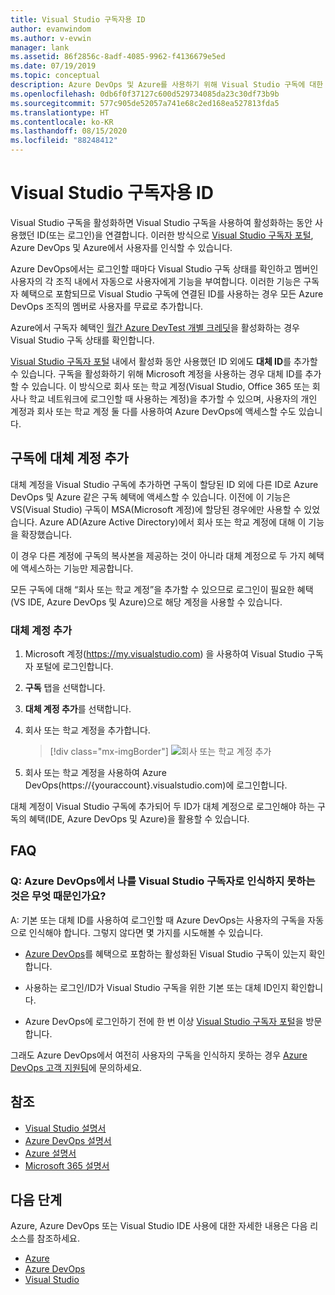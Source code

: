 ```yaml
---
title: Visual Studio 구독자용 ID
author: evanwindom
ms.author: v-evwin
manager: lank
ms.assetid: 86f2856c-8adf-4085-9962-f4136679e5ed
ms.date: 07/19/2019
ms.topic: conceptual
description: Azure DevOps 및 Azure를 사용하기 위해 Visual Studio 구독에 대한 대체 ID를 추가하는 방법
ms.openlocfilehash: 0db6f0f37127c600d529734085da23c30df73b9b
ms.sourcegitcommit: 577c905de52057a741e68c2ed168ea527813fda5
ms.translationtype: HT
ms.contentlocale: ko-KR
ms.lasthandoff: 08/15/2020
ms.locfileid: "88248412"
---
```

# <a name="identities-for-visual-studio-subscribers"></a>Visual Studio 구독자용 ID
Visual Studio 구독을 활성화하면 Visual Studio 구독을 사용하여 활성화하는 동안 사용했던 ID(또는 로그인)을 연결합니다. 이러한 방식으로 [Visual Studio 구독자 포털](https://my.visualstudio.com?wt.mc_id=o~msft~docs), Azure DevOps 및 Azure에서 사용자를 인식할 수 있습니다.

Azure DevOps에서는 로그인할 때마다 Visual Studio 구독 상태를 확인하고 멤버인 사용자의 각 조직 내에서 자동으로 사용자에게 기능을 부여합니다.
이러한 기능은 구독자 혜택으로 포함되므로 Visual Studio 구독에 연결된 ID를 사용하는 경우 모든 Azure DevOps 조직의 멤버로 사용자를 무료로 추가합니다.

Azure에서 구독자 혜택인 [월간 Azure DevTest 개별 크레딧](https://azure.microsoft.com/pricing/member-offers/credit-for-visual-studio-subscribers/)을 활성화하는 경우 Visual Studio 구독 상태를 확인합니다.

[Visual Studio 구독자 포털](https://my.visualstudio.com?wt.mc_id=o~msft~docs) 내에서 활성화 동안 사용했던 ID 외에도 **대체 ID**를 추가할 수 있습니다. 구독을 활성화하기 위해 Microsoft 계정을 사용하는 경우 대체 ID를 추가할 수 있습니다. 이 방식으로 회사 또는 학교 계정(Visual Studio, Office 365 또는 회사나 학교 네트워크에 로그인할 때 사용하는 계정)을 추가할 수 있으며, 사용자의 개인 계정과 회사 또는 학교 계정 둘 다를 사용하여 Azure DevOps에 액세스할 수도 있습니다.

## <a name="add-an-alternate-account-to-your-subscription"></a>구독에 대체 계정 추가
대체 계정을 Visual Studio 구독에 추가하면 구독이 할당된 ID 외에 다른 ID로 Azure DevOps 및 Azure 같은 구독 혜택에 액세스할 수 있습니다. 이전에 이 기능은 VS(Visual Studio) 구독이 MSA(Microsoft 계정)에 할당된 경우에만 사용할 수 있었습니다. Azure AD(Azure Active Directory)에서 회사 또는 학교 계정에 대해 이 기능을 확장했습니다.

이 경우 다른 계정에 구독의 복사본을 제공하는 것이 아니라 대체 계정으로 두 가지 혜택에 액세스하는 기능만 제공합니다.

모든 구독에 대해 “회사 또는 학교 계정”을 추가할 수 있으므로 로그인이 필요한 혜택(VS IDE, Azure DevOps 및 Azure)으로 해당 계정을 사용할 수 있습니다.

### <a name="add-the-alternate-account"></a>대체 계정 추가
1. Microsoft 계정(https://my.visualstudio.com) 을 사용하여 Visual Studio 구독자 포털에 로그인합니다.
2. **구독** 탭을 선택합니다.
3. **대체 계정 추가**를 선택합니다.
4. 회사 또는 학교 계정을 추가합니다.
    > [!div class="mx-imgBorder"]
    > ![회사 또는 학교 계정 추가](_img/vs-alternate-identity/enter-alternate-account-my-visual-studio-com-portal.png)

5. 회사 또는 학교 계정을 사용하여 Azure DevOps(https://{youraccount}.visualstudio.com)에 로그인합니다.

대체 계정이 Visual Studio 구독에 추가되어 두 ID가 대체 계정으로 로그인해야 하는 구독의 혜택(IDE, Azure DevOps 및 Azure)을 활용할 수 있습니다.

## <a name="faq"></a>FAQ

### <a name="q--why-doesnt-azure-devops-recognize-me-as-a-visual-studio-subscriber"></a>Q:  Azure DevOps에서 나를 Visual Studio 구독자로 인식하지 못하는 것은 무엇 때문인가요?

A: 기본 또는 대체 ID를 사용하여 로그인할 때 Azure DevOps는 사용자의 구독을 자동으로 인식해야 합니다. 그렇지 않다면 몇 가지를 시도해볼 수 있습니다.

* [Azure DevOps](vs-azure-devops.md#eligibility)를 혜택으로 포함하는 활성화된 Visual Studio 구독이 있는지 확인합니다.

* 사용하는 로그인/ID가 Visual Studio 구독을 위한 기본 또는 대체 ID인지 확인합니다.

* Azure DevOps에 로그인하기 전에 한 번 이상 [Visual Studio 구독자 포털](https://my.visualstudio.com?wt.mc_id=o~msft~docs)을 방문합니다.

그래도 Azure DevOps에서 여전히 사용자의 구독을 인식하지 못하는 경우 [Azure DevOps 고객 지원팀](https://azure.microsoft.com/support/devops/)에 문의하세요.

## <a name="see-also"></a>참조
- [Visual Studio 설명서](https://docs.microsoft.com/visualstudio/)
- [Azure DevOps 설명서](https://docs.microsoft.com/azure/devops/)
- [Azure 설명서](https://docs.microsoft.com/azure/)
- [Microsoft 365 설명서](https://docs.microsoft.com/microsoft-365/)

## <a name="next-steps"></a>다음 단계 
Azure, Azure DevOps 또는 Visual Studio IDE 사용에 대한 자세한 내용은 다음 리소스를 참조하세요.
- [Azure](vs-azure.md)
- [Azure DevOps](vs-azure-devops.md)
- [Visual Studio](vs-ide-benefit.md)